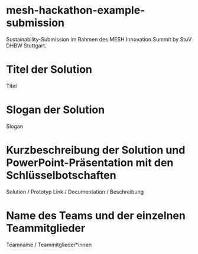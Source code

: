# mesh-hackathon-example-submission

Sustainability-Submission im Rahmen des MESH Innovation Summit by StuV DHBW Stuttgart.

# Titel der Solution

Titel

# Slogan der Solution

Slogan

# Kurzbeschreibung der Solution und PowerPoint-Präsentation mit den Schlüsselbotschaften

Solution / Prototyp Link / Documentation / Beschreibung

# Name des Teams und der einzelnen Teammitglieder

Teamname / Teammitglieder*innen
